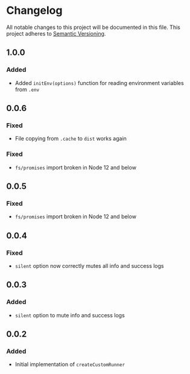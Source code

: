 # Changelog

All notable changes to this project will be documented in this file.
This project adheres to [Semantic Versioning](https://semver.org/spec/v2.0.0.html).

## 1.0.0

### Added

- Added `initEnv(options)` function for reading environment variables from `.env`

## 0.0.6

### Fixed

- File copying from `.cache` to `dist` works again

### Fixed

- `fs/promises` import broken in Node 12 and below

## 0.0.5

### Fixed

- `fs/promises` import broken in Node 12 and below

## 0.0.4

### Fixed

- `silent` option now correctly mutes all info and success logs

## 0.0.3

### Added

- `silent` option to mute info and success logs

## 0.0.2

### Added

- Initial implementation of `createCustomRunner`
